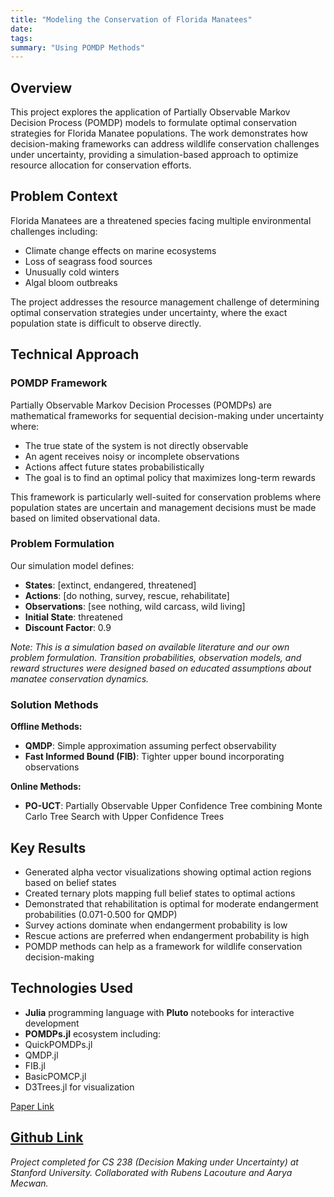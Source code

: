 ```yaml
---
title: "Modeling the Conservation of Florida Manatees"
date: 
tags: 
summary: "Using POMDP Methods"
---
```



## Overview

This project explores the application of Partially Observable Markov Decision Process (POMDP) models to formulate optimal conservation strategies for Florida Manatee populations. The work demonstrates how decision-making frameworks can address wildlife conservation challenges under uncertainty, providing a simulation-based approach to optimize resource allocation for conservation efforts.

## Problem Context

Florida Manatees are a threatened species facing multiple environmental challenges including:
- Climate change effects on marine ecosystems
- Loss of seagrass food sources
- Unusually cold winters
- Algal bloom outbreaks

The project addresses the resource management challenge of determining optimal conservation strategies under uncertainty, where the exact population state is difficult to observe directly.

## Technical Approach

### POMDP Framework
Partially Observable Markov Decision Processes (POMDPs) are mathematical frameworks for sequential decision-making under uncertainty where:
- The true state of the system is not directly observable
- An agent receives noisy or incomplete observations
- Actions affect future states probabilistically
- The goal is to find an optimal policy that maximizes long-term rewards

This framework is particularly well-suited for conservation problems where population states are uncertain and management decisions must be made based on limited observational data.

### Problem Formulation
Our simulation model defines:
- **States**: [extinct, endangered, threatened]
- **Actions**: [do nothing, survey, rescue, rehabilitate]
- **Observations**: [see nothing, wild carcass, wild living]
- **Initial State**: threatened
- **Discount Factor**: 0.9

*Note: This is a simulation based on available literature and our own problem formulation. Transition probabilities, observation models, and reward structures were designed based on educated assumptions about manatee conservation dynamics.*

### Solution Methods

**Offline Methods:**
- **QMDP**: Simple approximation assuming perfect observability
- **Fast Informed Bound (FIB)**: Tighter upper bound incorporating observations

**Online Methods:**
- **PO-UCT**: Partially Observable Upper Confidence Tree combining Monte Carlo Tree Search with Upper Confidence Trees

## Key Results

- Generated alpha vector visualizations showing optimal action regions based on belief states
- Created ternary plots mapping full belief states to optimal actions
- Demonstrated that rehabilitation is optimal for moderate endangerment probabilities (0.071-0.500 for QMDP)
- Survey actions dominate when endangerment probability is low
- Rescue actions are preferred when endangerment probability is high
- POMDP methods can help as a framework for wildlife conservation decision-making

## Technologies Used

- **Julia** programming language with **Pluto** notebooks for interactive development
- **POMDPs.jl** ecosystem including:
 - QuickPOMDPs.jl
 - QMDP.jl
 - FIB.jl
 - BasicPOMCP.jl
 - D3Trees.jl for visualization


[Paper Link](https://github.com/phalpha/save_the_manatees/blob/main/Paper_Writeup.pdf)

 [Github Link](https://github.com/phalpha/save_the_manatees)
---

*Project completed for CS 238 (Decision Making under Uncertainty) at Stanford University. Collaborated with Rubens Lacouture and Aarya Mecwan.*